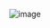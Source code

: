 
![image](https://cloud.githubusercontent.com/assets/25048836/23282543/473b294e-f9e7-11e6-99d4-eb99f645961d.png)
